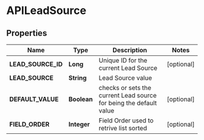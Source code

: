 
# APILeadSource

## Properties
Name | Type | Description | Notes
------------ | ------------- | ------------- | -------------
**LEAD_SOURCE_ID** | **Long** | Unique ID for the current Lead Source |  [optional]
**LEAD_SOURCE** | **String** | Lead Source value | 
**DEFAULT_VALUE** | **Boolean** | checks or sets the current Lead source for being the default value |  [optional]
**FIELD_ORDER** | **Integer** | Field Order used to retrive list sorted |  [optional]



